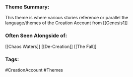 ### Theme Summary:
This theme is where various stories reference or parallel the language/themes of the Creation Account from [[Genesis1]]

### Often Seen Alongside of:
[[Chaos Waters]] 
[[De-Creation]]
[[The Fall]]


### Tags:
#CreationAccount  #Themes 
